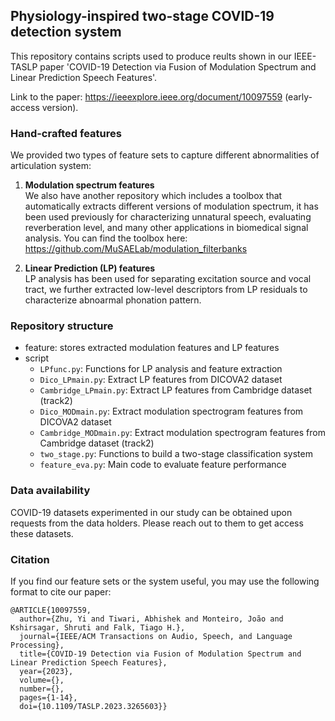 ## Physiology-inspired two-stage COVID-19 detection system
This repository contains scripts used to produce reults shown in our IEEE-TASLP paper 'COVID-19 Detection via Fusion of Modulation Spectrum and Linear Prediction Speech Features'.

Link to the paper: https://ieeexplore.ieee.org/document/10097559 (early-access version).

### Hand-crafted features
We provided two types of feature sets to capture different abnormalities of articulation system: <br />
1. **Modulation spectrum features** <br />
We also have another repository which includes a toolbox that automatically extracts different versions of modulation spectrum, it has been used previously for characterizing unnatural speech, evaluating reverberation level, and many other applications in biomedical signal analysis. You can find the toolbox here: <https://github.com/MuSAELab/modulation_filterbanks>

2. **Linear Prediction (LP) features** <br />
LP analysis has been used for separating excitation source and vocal tract, we further extracted low-level descriptors from LP residuals to characterize abnoarmal phonation pattern.

### Repository structure
- feature: stores extracted modulation features and LP features <br />
- script <br />
   - ```LPfunc.py```: Functions for LP analysis and feature extraction <br />
   - ```Dico_LPmain.py```: Extract LP features from DICOVA2 dataset <br />
   - ```Cambridge_LPmain.py```: Extract LP features from Cambridge dataset (track2) <br />
   - ```Dico_MODmain.py```: Extract modulation spectrogram features from DICOVA2 dataset <br />
   - ```Cambridge_MODmain.py```: Extract modulation spectrogram features from Cambridge dataset (track2) <br />
   - ```two_stage.py```: Functions to build a two-stage classification system <br />
   - ```feature_eva.py```: Main code to evaluate feature performance <br />

### Data availability
COVID-19 datasets experimented in our study can be obtained upon requests from the data holders. Please reach out to them to get access these datasets.

### Citation
If you find our feature sets or the system useful, you may use the following format to cite our paper:
```
@ARTICLE{10097559,
  author={Zhu, Yi and Tiwari, Abhishek and Monteiro, João and Kshirsagar, Shruti and Falk, Tiago H.},
  journal={IEEE/ACM Transactions on Audio, Speech, and Language Processing}, 
  title={COVID-19 Detection via Fusion of Modulation Spectrum and Linear Prediction Speech Features}, 
  year={2023},
  volume={},
  number={},
  pages={1-14},
  doi={10.1109/TASLP.2023.3265603}}
  ```
